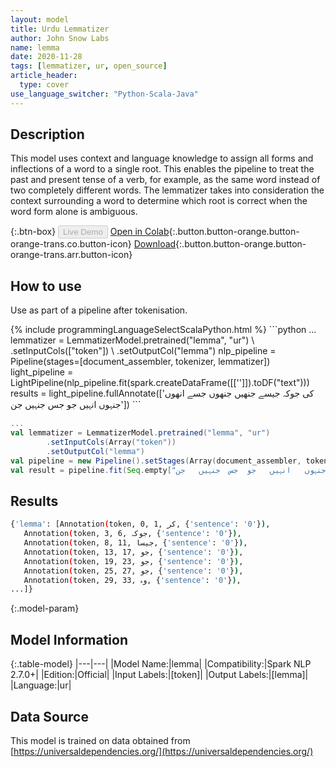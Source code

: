 ```yaml
---
layout: model
title: Urdu Lemmatizer
author: John Snow Labs
name: lemma
date: 2020-11-28
tags: [lemmatizer, ur, open_source]
article_header:
  type: cover
use_language_switcher: "Python-Scala-Java"
---
```


## Description

This model uses context and language knowledge to assign all forms and inflections of a word to a single root. This enables the pipeline to treat the past and present tense of a verb, for example, as the same word instead of two completely different words. The lemmatizer takes into consideration the context surrounding a word to determine which root is correct when the word form alone is ambiguous.

{:.btn-box}
<button class="button button-orange" disabled>Live Demo</button>
[Open in Colab](https://colab.research.google.com/github/JohnSnowLabs/spark-nlp-workshop/blob/b2eb08610dd49d5b15077cc499a94b4ec1e8b861/jupyter/annotation/english/model-downloader/Create%20custom%20pipeline%20-%20NerDL.ipynb){:.button.button-orange.button-orange-trans.co.button-icon}
[Download](https://s3.amazonaws.com/auxdata.johnsnowlabs.com/public/models/lemma_ur_2.7.0_2.4_1606583060260.zip){:.button.button-orange.button-orange-trans.arr.button-icon}

## How to use

Use as part of a pipeline after tokenisation.

<div class="tabs-box" markdown="1">
{% include programmingLanguageSelectScalaPython.html %}
```python
...
lemmatizer = LemmatizerModel.pretrained("lemma", "ur") \
        .setInputCols(["token"]) \
        .setOutputCol("lemma")
nlp_pipeline = Pipeline(stages=[document_assembler, tokenizer, lemmatizer])
light_pipeline = LightPipeline(nlp_pipeline.fit(spark.createDataFrame([['']]).toDF("text")))
results = light_pipeline.fullAnnotate(['کی	جوکہ	جیسے	جنھیں	جنھوں	جسے	انھوں	جنہوں	انہیں	جو	جس	جنہیں	جن'])
```

```scala
...
val lemmatizer = LemmatizerModel.pretrained("lemma", "ur")
        .setInputCols(Array("token"))
        .setOutputCol("lemma")
val pipeline = new Pipeline().setStages(Array(document_assembler, tokenizer, lemmatizer))
val result = pipeline.fit(Seq.empty["کی	جوکہ	جیسے	جنھیں	جنھوں	جسے	انھوں	جنہوں	انہیں	جو	جس	جنہیں	جن"].toDS.toDF("text")).transform(data)
```

</div>

## Results

```bash
{'lemma': [Annotation(token, 0, 1, كر, {'sentence': '0'}),
   Annotation(token, 3, 6, جوکہ, {'sentence': '0'}),
   Annotation(token, 8, 11, جیسا, {'sentence': '0'}),
   Annotation(token, 13, 17, جو, {'sentence': '0'}),
   Annotation(token, 19, 23, جو, {'sentence': '0'}),
   Annotation(token, 25, 27, جو, {'sentence': '0'}),
   Annotation(token, 29, 33, وہ, {'sentence': '0'}),
...]}
```

{:.model-param}
## Model Information

{:.table-model}
|---|---|
|Model Name:|lemma|
|Compatibility:|Spark NLP 2.7.0+|
|Edition:|Official|
|Input Labels:|[token]|
|Output Labels:|[lemma]|
|Language:|ur|

## Data Source

This model is trained on data obtained from [https://universaldependencies.org/](https://universaldependencies.org/)